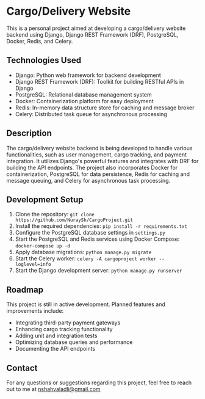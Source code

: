 # Cargo/Delivery Website

This is a personal project aimed at developing a cargo/delivery website backend using Django, Django REST Framework (DRF), PostgreSQL, Docker, Redis, and Celery.

## Technologies Used
- Django: Python web framework for backend development
- Django REST Framework (DRF): Toolkit for building RESTful APIs in Django
- PostgreSQL: Relational database management system
- Docker: Containerization platform for easy deployment
- Redis: In-memory data structure store for caching and message broker
- Celery: Distributed task queue for asynchronous processing

## Description
The cargo/delivery website backend is being developed to handle various functionalities, such as user management, cargo tracking, and payment integration. It utilizes Django's powerful features and integrates with DRF for building the API endpoints. The project also incorporates Docker for containerization, PostgreSQL for data persistence, Redis for caching and message queuing, and Celery for asynchronous task processing.

## Development Setup
1. Clone the repository: `git clone https://github.com/NuraySh/CargoProject.git`
2. Install the required dependencies: `pip install -r requirements.txt`
3. Configure the PostgreSQL database settings in `settings.py`
4. Start the PostgreSQL and Redis services using Docker Compose: `docker-compose up -d`
5. Apply database migrations: `python manage.py migrate`
6. Start the Celery worker: `celery -A cargoproject worker --loglevel=info`
7. Start the Django development server: `python manage.py runserver`

## Roadmap
This project is still in active development. Planned features and improvements include:
- Integrating third-party payment gateways
- Enhancing cargo tracking functionality
- Adding unit and integration tests
- Optimizing database queries and performance
- Documenting the API endpoints

## Contact
For any questions or suggestions regarding this project, feel free to reach out to me at [nshahvaladli@gmail.com](mailto:nshahvaladli@gmail.com)

